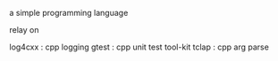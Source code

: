 a simple programming language

relay on 

log4cxx : cpp logging
gtest : cpp unit test tool-kit
tclap : cpp arg parse
